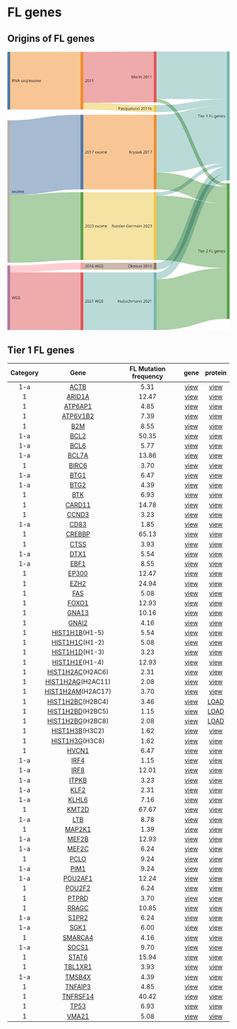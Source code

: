 # FL genes
## Origins of FL genes
![sankey](FL_sankey-1.svg)
## Tier 1 FL genes
|Category|Gene|FL Mutation frequency|gene|protein|
| :---: | :----: | :---: | :---: | :---: |
|1-a|[ACTB](ACTB)|5.31|[view](images/proteinpaint/ACTB.svg)|[view](images/proteinpaint/ACTB_NM_001101.svg)|
|1|[ARID1A](ARID1A)|12.47|[view](images/proteinpaint/ARID1A.svg)|[view](images/proteinpaint/ARID1A_NM_006015.svg)|
|1|[ATP6AP1](ATP6AP1)|4.85|[view](images/proteinpaint/ATP6AP1.svg)|[view](images/proteinpaint/ATP6AP1_NM_001183.svg)|
|1|[ATP6V1B2](ATP6V1B2)|7.39|[view](images/proteinpaint/ATP6V1B2.svg)|[view](images/proteinpaint/ATP6V1B2_NM_001693.svg)|
|1|[B2M](B2M)|8.55|[view](images/proteinpaint/B2M.svg)|[view](images/proteinpaint/B2M_NM_004048.svg)|
|1-a|[BCL2](BCL2)|50.35|[view](images/proteinpaint/BCL2.svg)|[view](images/proteinpaint/BCL2_NM_000633.svg)|
|1-a|[BCL6](BCL6)|5.77|[view](images/proteinpaint/BCL6.svg)|[view](images/proteinpaint/BCL6_NM_001706.svg)|
|1-a|[BCL7A](BCL7A)|13.86|[view](images/proteinpaint/BCL7A.svg)|[view](images/proteinpaint/BCL7A_NM_020993.svg)|
|1|[BIRC6](BIRC6)|3.70|[view](images/proteinpaint/BIRC6.svg)|[view](images/proteinpaint/BIRC6_NM_016252.svg)|
|1-a|[BTG1](BTG1)|6.47|[view](images/proteinpaint/BTG1.svg)|[view](images/proteinpaint/BTG1_NM_001731.svg)|
|1-a|[BTG2](BTG2)|4.39|[view](images/proteinpaint/BTG2.svg)|[view](images/proteinpaint/BTG2_NM_006763.svg)|
|1|[BTK](BTK)|6.93|[view](images/proteinpaint/BTK.svg)|[view](images/proteinpaint/BTK_NM_000061.svg)|
|1|[CARD11](CARD11)|14.78|[view](images/proteinpaint/CARD11.svg)|[view](images/proteinpaint/CARD11_NM_032415.svg)|
|1|[CCND3](CCND3)|3.23|[view](images/proteinpaint/CCND3.svg)|[view](images/proteinpaint/CCND3_NM_001760.svg)|
|1-a|[CD83](CD83)|1.85|[view](images/proteinpaint/CD83.svg)|[view](images/proteinpaint/CD83_NM_004233.svg)|
|1|[CREBBP](CREBBP)|65.13|[view](images/proteinpaint/CREBBP.svg)|[view](images/proteinpaint/CREBBP_NM_004380.svg)|
|1|[CTSS](CTSS)|3.93|[view](images/proteinpaint/CTSS.svg)|[view](images/proteinpaint/CTSS_NM_004079.svg)|
|1-a|[DTX1](DTX1)|5.54|[view](images/proteinpaint/DTX1.svg)|[view](images/proteinpaint/DTX1_NM_004416.svg)|
|1-a|[EBF1](EBF1)|8.55|[view](images/proteinpaint/EBF1.svg)|[view](images/proteinpaint/EBF1_NM_024007.svg)|
|1|[EP300](EP300)|12.47|[view](images/proteinpaint/EP300.svg)|[view](images/proteinpaint/EP300_NM_001429.svg)|
|1|[EZH2](EZH2)|24.94|[view](images/proteinpaint/EZH2.svg)|[view](images/proteinpaint/EZH2_NM_001203247.svg)|
|1|[FAS](FAS)|5.08|[view](images/proteinpaint/FAS.svg)|[view](images/proteinpaint/FAS_NM_000043.svg)|
|1|[FOXO1](FOXO1)|12.93|[view](images/proteinpaint/FOXO1.svg)|[view](images/proteinpaint/FOXO1_NM_002015.svg)|
|1|[GNA13](GNA13)|10.16|[view](images/proteinpaint/GNA13.svg)|[view](images/proteinpaint/GNA13_NM_006572.svg)|
|1|[GNAI2](GNAI2)|4.16|[view](images/proteinpaint/GNAI2.svg)|[view](images/proteinpaint/GNAI2_NM_002070.svg)|
|1|[HIST1H1B](HIST1H1B)(H1-5)|5.54|[view](images/proteinpaint/HIST1H1B.svg)|[view](images/proteinpaint/HIST1H1B_NM_005322.svg)|
|1|[HIST1H1C](HIST1H1C)(H1-2)|5.08|[view](images/proteinpaint/HIST1H1C.svg)|[view](images/proteinpaint/HIST1H1C_NM_005319.svg)|
|1|[HIST1H1D](HIST1H1D)(H1-3)|3.23|[view](images/proteinpaint/HIST1H1D.svg)|[view](images/proteinpaint/HIST1H1D_NM_005320.svg)|
|1|[HIST1H1E](HIST1H1E)(H1-4)|12.93|[view](images/proteinpaint/HIST1H1E.svg)|[view](images/proteinpaint/HIST1H1E_NM_005321.svg)|
|1|[HIST1H2AC](HIST1H2AC)(H2AC6)|2.31|[view](images/proteinpaint/HIST1H2AC.svg)|[view](images/proteinpaint/H2AC6_NM_003512.svg)|
|1|[HIST1H2AG](HIST1H2AG)(H2AC11)|2.08|[view](images/proteinpaint/HIST1H2AG.svg)|[view](images/proteinpaint/HIST1H2AG_NM_021064.svg)|
|1|[HIST1H2AM](HIST1H2AM)(H2AC17)|3.70|[view](images/proteinpaint/HIST1H2AM.svg)|[view](images/proteinpaint/HIST1H2AM_NM_003514.svg)|
|1|[HIST1H2BC](HIST1H2BC)(H2BC4)|3.46|[view](images/proteinpaint/HIST1H2BC.svg)|[LOAD](https://morinlab.github.io/LLMPP/GAMBL/HIST1H2BC_protein.html)|
|1|[HIST1H2BD](HIST1H2BD)(H2BC5)|1.15|[view](images/proteinpaint/HIST1H2BD.svg)|[LOAD](https://morinlab.github.io/LLMPP/GAMBL/HIST1H2BD_protein.html)|
|1|[HIST1H2BG](HIST1H2BG)(H2BC8)|2.08|[view](images/proteinpaint/HIST1H2BG.svg)|[LOAD](https://morinlab.github.io/LLMPP/GAMBL/HIST1H2BG_protein.html)|
|1|[HIST1H3B](HIST1H3B)(H3C2)|1.62|[view](images/proteinpaint/HIST1H3B.svg)|[view](images/proteinpaint/H3C2_NM_003537.svg)|
|1|[HIST1H3G](HIST1H3G)(H3C8)|1.62|[view](images/proteinpaint/HIST1H3G.svg)|[view](images/proteinpaint/HIST1H3G_NM_003534.svg)|
|1|[HVCN1](HVCN1)|6.47|[view](images/proteinpaint/HVCN1.svg)|[view](images/proteinpaint/HVCN1_NM_001040107.svg)|
|1-a|[IRF4](IRF4)|1.15|[view](images/proteinpaint/IRF4.svg)|[view](images/proteinpaint/IRF4_NM_002460.svg)|
|1-a|[IRF8](IRF8)|12.01|[view](images/proteinpaint/IRF8.svg)|[view](images/proteinpaint/IRF8_NM_002163.svg)|
|1-a|[ITPKB](ITPKB)|3.23|[view](images/proteinpaint/ITPKB.svg)|[view](images/proteinpaint/ITPKB_NM_002221.svg)|
|1-a|[KLF2](KLF2)|2.31|[view](images/proteinpaint/KLF2.svg)|[view](images/proteinpaint/KLF2_NM_016270.svg)|
|1-a|[KLHL6](KLHL6)|7.16|[view](images/proteinpaint/KLHL6.svg)|[view](images/proteinpaint/KLHL6_NM_130446.svg)|
|1|[KMT2D](KMT2D)|67.67|[view](images/proteinpaint/KMT2D.svg)|[view](images/proteinpaint/KMT2D_NM_003482.svg)|
|1-a|[LTB](LTB)|8.78|[view](images/proteinpaint/LTB.svg)|[view](images/proteinpaint/LTB_NM_002341.svg)|
|1|[MAP2K1](MAP2K1)|1.39|[view](images/proteinpaint/MAP2K1.svg)|[view](images/proteinpaint/MAP2K1_NM_002755.svg)|
|1-a|[MEF2B](MEF2B)|12.93|[view](images/proteinpaint/MEF2B.svg)|[view](images/proteinpaint/MEF2B_NM_001145785.svg)|
|1-a|[MEF2C](MEF2C)|6.24|[view](images/proteinpaint/MEF2C.svg)|[view](images/proteinpaint/MEF2C_NM_002397.svg)|
|1|[PCLO](PCLO)|9.24|[view](images/proteinpaint/PCLO.svg)|[view](images/proteinpaint/PCLO_NM_033026.svg)|
|1-a|[PIM1](PIM1)|9.24|[view](images/proteinpaint/PIM1.svg)|[view](images/proteinpaint/PIM1_NM_002648.svg)|
|1-a|[POU2AF1](POU2AF1)|12.24|[view](images/proteinpaint/POU2AF1.svg)|[view](images/proteinpaint/POU2AF1_NM_006235.svg)|
|1|[POU2F2](POU2F2)|6.24|[view](images/proteinpaint/POU2F2.svg)|[view](images/proteinpaint/POU2F2_NM_002698.svg)|
|1|[PTPRD](PTPRD)|3.70|[view](images/proteinpaint/PTPRD.svg)|[view](images/proteinpaint/PTPRD_NM_002839.svg)|
|1|[RRAGC](RRAGC)|10.85|[view](images/proteinpaint/RRAGC.svg)|[view](images/proteinpaint/RRAGC_NM_022157.svg)|
|1-a|[S1PR2](S1PR2)|6.24|[view](images/proteinpaint/S1PR2.svg)|[view](images/proteinpaint/S1PR2_NM_004230.svg)|
|1-a|[SGK1](SGK1)|6.00|[view](images/proteinpaint/SGK1.svg)|[view](images/proteinpaint/SGK1_NM_005627.svg)|
|1|[SMARCA4](SMARCA4)|4.16|[view](images/proteinpaint/SMARCA4.svg)|[view](images/proteinpaint/SMARCA4_NM_001128849.svg)|
|1-a|[SOCS1](SOCS1)|9.70|[view](images/proteinpaint/SOCS1.svg)|[view](images/proteinpaint/SOCS1_NM_003745.svg)|
|1|[STAT6](STAT6)|15.94|[view](images/proteinpaint/STAT6.svg)|[view](images/proteinpaint/STAT6_NM_003153.svg)|
|1|[TBL1XR1](TBL1XR1)|3.93|[view](images/proteinpaint/TBL1XR1.svg)|[view](images/proteinpaint/TBL1XR1_NM_024665.svg)|
|1-a|[TMSB4X](TMSB4X)|4.39|[view](images/proteinpaint/TMSB4X.svg)|[view](images/proteinpaint/TMSB4X_NM_021109.svg)|
|1|[TNFAIP3](TNFAIP3)|4.85|[view](images/proteinpaint/TNFAIP3.svg)|[view](images/proteinpaint/TNFAIP3_NM_006290.svg)|
|1|[TNFRSF14](TNFRSF14)|40.42|[view](images/proteinpaint/TNFRSF14.svg)|[view](images/proteinpaint/TNFRSF14_NM_003820.svg)|
|1|[TP53](TP53)|6.93|[view](images/proteinpaint/TP53.svg)|[view](images/proteinpaint/TP53_NM_000546.svg)|
|1|[VMA21](VMA21)|5.08|[view](images/proteinpaint/VMA21.svg)|[view](images/proteinpaint/VMA21_NM_001017980.svg)|
